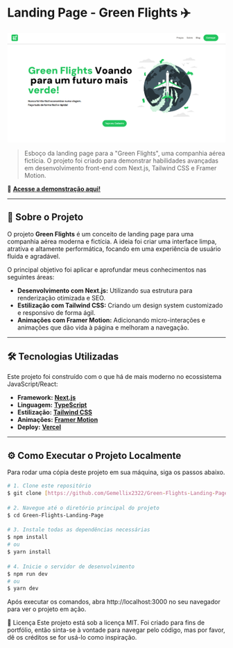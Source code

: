 # Landing Page - Green Flights ✈️

![Preview da landing page da Green Flights](./public/Preview.png)

> Esboço da landing page para a "Green Flights", uma companhia aérea fictícia. O projeto foi criado para demonstrar habilidades avançadas em desenvolvimento front-end com Next.js, Tailwind CSS e Framer Motion.

🔗 **[Acesse a demonstração aqui!](https://green-flights-beige.vercel.app/)**

---

## 📖 Sobre o Projeto

O projeto **Green Flights** é um conceito de landing page para uma companhia aérea moderna e fictícia. A ideia foi criar uma interface limpa, atrativa e altamente performática, focando em uma experiência de usuário fluida e agradável.

O principal objetivo foi aplicar e aprofundar meus conhecimentos nas seguintes áreas:
* **Desenvolvimento com Next.js:** Utilizando sua estrutura para renderização otimizada e SEO.
* **Estilização com Tailwind CSS:** Criando um design system customizado e responsivo de forma ágil.
* **Animações com Framer Motion:** Adicionando micro-interações e animações que dão vida à página e melhoram a navegação.

---

## 🛠️ Tecnologias Utilizadas

Este projeto foi construído com o que há de mais moderno no ecossistema JavaScript/React:

* **Framework:** **[Next.js](https://nextjs.org/)**
* **Linguagem:** **[TypeScript](https://www.typescriptlang.org/)**
* **Estilização:** **[Tailwind CSS](https://tailwindcss.com/)**
* **Animações:** **[Framer Motion](https://www.framer.com/motion/)**
* **Deploy:** **[Vercel](https://vercel.com/)**

---

## ⚙️ Como Executar o Projeto Localmente

Para rodar uma cópia deste projeto em sua máquina, siga os passos abaixo.

```bash
# 1. Clone este repositório
$ git clone [https://github.com/Gemellix2322/Green-Flights-Landing-Page.git]

# 2. Navegue até o diretório principal do projeto
$ cd Green-Flights-Landing-Page

# 3. Instale todas as dependências necessárias
$ npm install
# ou
$ yarn install

# 4. Inicie o servidor de desenvolvimento
$ npm run dev
# ou
$ yarn dev
```

Após executar os comandos, abra http://localhost:3000 no seu navegador para ver o projeto em ação.

📝 Licença
Este projeto está sob a licença MIT. Foi criado para fins de portfólio, então sinta-se à vontade para navegar pelo código, mas por favor, dê os créditos se for usá-lo como inspiração.

